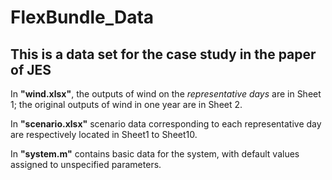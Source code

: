 # FlexBundle_Data
This is a data set for the case study in the paper of JES
---

In **"wind.xlsx"**, the outputs of wind on the *representative days* are in Sheet 1; the original outputs of wind in one year are in Sheet 2.

In **"scenario.xlsx"**  scenario data corresponding to each representative day are respectively located in Sheet1 to Sheet10.

In **"system.m"** contains basic data for the system, with default values assigned to unspecified parameters.
